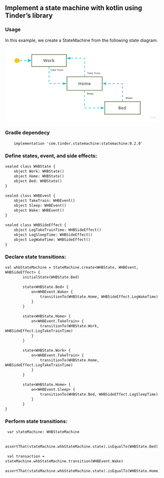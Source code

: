## Implement a state machine with kotlin using Tinder’s library

### Usage

In this example, we create a StateMachine from the following state diagram.


![alt text](https://github.com/sandeshbodake/tinder-statemachine-example/blob/master/example/sample-example.jpg)


### Gradle dependecy

```
    implementation 'com.tinder.statemachine:statemachine:0.2.0'
```

### Define states, event, and side effects:

```
sealed class WHBState {
    object Work: WHBState()
    object Home: WHBState()
    object Bed: WHBState()
}

sealed class WHBEvent {
    object TakeTrain: WHBEvent()
    object Sleep: WHBEvent()
    object Wake: WHBEvent()
}

sealed class WHBSideEffect {
    object LogTakeTrainTime: WHBSideEffect()
    object LogSleepTime: WHBSideEffect()
    object LogWakeTime: WHBSideEffect()
}
```

### Declare state transitions:

```
val whbStateMachine = StateMachine.create<WHBState, WHBEvent, WHBSideEffect> {
        initialState(WHBState.Bed)

        state<WHBState.Bed> {
            on<WHBEvent.Wake> {
                transitionTo(WHBState.Home, WHBSideEffect.LogWakeTime)
            }
        }

        state<WHBState.Home> {
            on<WHBEvent.TakeTrain> {
                transitionTo(WHBState.Work, WHBSideEffect.LogTakeTrainTime)
            }
        }

        state<WHBState.Work> {
            on<WHBEvent.TakeTrain> {
                transitionTo(WHBState.Home, WHBSideEffect.LogTakeTrainTime)
            }
        }

        state<WHBState.Home> {
            on<WHBEvent.Sleep> {
                transitionTo(WHBState.Bed, WHBSideEffect.LogSleepTime)
            }
        }
}
```


### Perform state transitions:

```
 var stateMachine: WHBStateMachine

 assertThat(stateMachine.whbStateMachine.state).isEqualTo(WHBState.Bed)

 val transaction = stateMachine.whbStateMachine.transition(WHBEvent.Wake)
        assertThat(stateMachine.whbStateMachine.state).isEqualTo(WHBState.Home)
```
